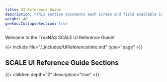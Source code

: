 ```yaml
---
title: UI Reference Guide
description: "This section documents each screen and field available in the SCALE interface. Articles are organized parallel to the SCALE interface layout."
weight: 40
geekdocCollapseSection: true
---
```


Welcome to the TrueNAS SCALE UI Reference Guide!

{{< include file="/_includes/UIReferenceIntro.md" type="page" >}}

## SCALE UI Reference Guide Sections

{{< children depth="2" description="true" >}}

